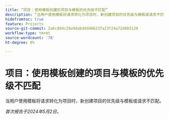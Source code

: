 ```yaml
---
title: “项目：使用模板创建的项目与模板的优先级不匹配”
description: “当用户使用模板将请求转化为项目时，新创建项目的优先级与模板或请求不匹配。”
hidefromtoc: true
feature: Projects
source-git-commit: 2a6c894c29a9dabddd40623fa23f24a72d883120
workflow-type: tm+mt
source-wordcount: '78'
ht-degree: 0%

---
```



# 项目：使用模板创建的项目与模板的优先级不匹配

当用户使用模板将请求转化为项目时，新创建项目的优先级与模板或请求不匹配。

_首次报告于2024年5月2日。_
